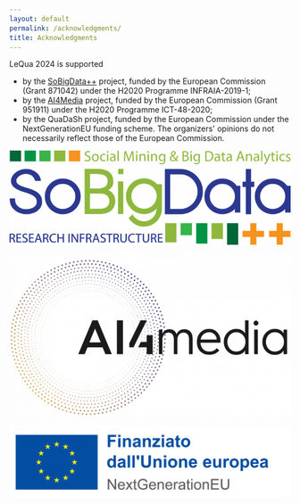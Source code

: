 ```yaml
---
layout: default
permalink: /acknowledgments/
title: Acknowledgments
---
```



LeQua 2024 is supported 
* by the [SoBigData++](https://plusplus.sobigdata.eu) project, funded by the European Commission (Grant 871042) under the H2020 Programme INFRAIA-2019-1;
* by the [AI4Media](https://www.ai4media.eu) project, funded by the European Commission (Grant 951911) under the H2020 Programme ICT-48-2020;
* by the QuaDaSh project, funded by the European Commission under the NextGenerationEU funding scheme.
The organizers' opinions do not necessarily reflect those of the European Commission.

![SoBigData](https://github.com/LeQua2024/lequa2024.github.io/blob/main/SoBigData.png)

![AI4Media](AI4Media.png)

![NextGenerationEU](NextGenEU.png)

